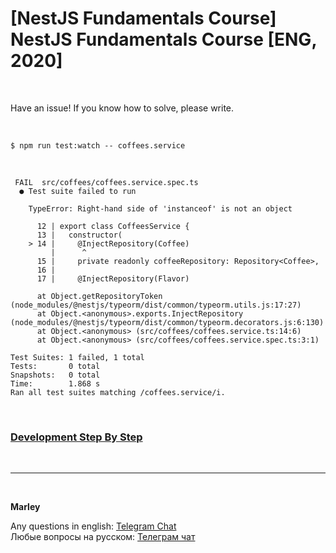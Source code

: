 # [NestJS Fundamentals Course] NestJS Fundamentals Course [ENG, 2020]

<br/>

Have an issue!
If you know how to solve, please write.

<br/>

    $ npm run test:watch -- coffees.service

<br/>

```
 FAIL  src/coffees/coffees.service.spec.ts
  ● Test suite failed to run

    TypeError: Right-hand side of 'instanceof' is not an object

      12 | export class CoffeesService {
      13 |   constructor(
    > 14 |     @InjectRepository(Coffee)
         |      ^
      15 |     private readonly coffeeRepository: Repository<Coffee>,
      16 |
      17 |     @InjectRepository(Flavor)

      at Object.getRepositoryToken (node_modules/@nestjs/typeorm/dist/common/typeorm.utils.js:17:27)
      at Object.<anonymous>.exports.InjectRepository (node_modules/@nestjs/typeorm/dist/common/typeorm.decorators.js:6:130)
      at Object.<anonymous> (src/coffees/coffees.service.ts:14:6)
      at Object.<anonymous> (src/coffees/coffees.service.spec.ts:3:1)

Test Suites: 1 failed, 1 total
Tests:       0 total
Snapshots:   0 total
Time:        1.868 s
Ran all test suites matching /coffees.service/i.

```

<br/>

### [Development Step By Step](./Development.md)

<br/>

---

<br/>

**Marley**

Any questions in english: <a href="https://jsdev.org/chat/">Telegram Chat</a>  
Любые вопросы на русском: <a href="https://jsdev.ru/chat/">Телеграм чат</a>
